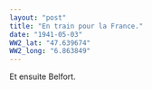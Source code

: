 ```yaml
---
layout: "post"
title: "En train pour la France."
date: "1941-05-03"
WW2_lat: "47.639674"
WW2_long: "6.863849"
---
```


Et ensuite Belfort.


<div class="histoire"></div>

<div class="commentaire"></div>
